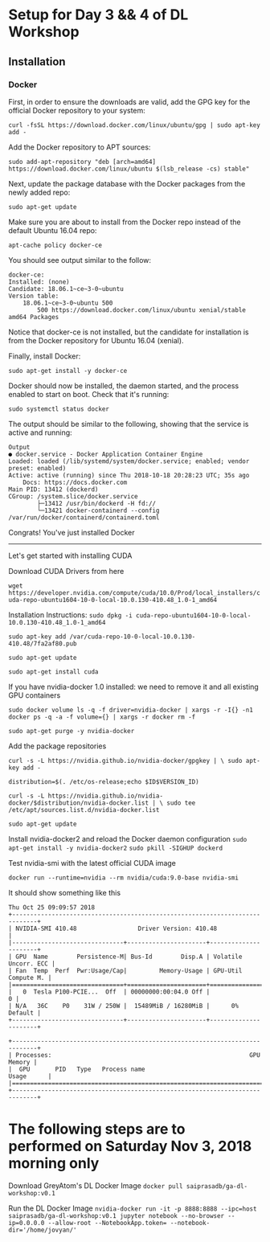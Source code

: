 # Setup for Day 3 && 4 of DL Workshop

## Installation

### Docker

First, in order to ensure the downloads are valid, add the GPG key for the official Docker repository to your system:

`curl -fsSL https://download.docker.com/linux/ubuntu/gpg | sudo apt-key add -`

Add the Docker repository to APT sources:

`sudo add-apt-repository "deb [arch=amd64] https://download.docker.com/linux/ubuntu $(lsb_release -cs) stable"`

Next, update the package database with the Docker packages from the newly added repo:

`sudo apt-get update`

Make sure you are about to install from the Docker repo instead of the default Ubuntu 16.04 repo:

`apt-cache policy docker-ce`

You should see output similar to the follow:

    docker-ce:
    Installed: (none)
    Candidate: 18.06.1~ce~3-0~ubuntu
    Version table:
        18.06.1~ce~3-0~ubuntu 500
            500 https://download.docker.com/linux/ubuntu xenial/stable amd64 Packages

Notice that docker-ce is not installed, but the candidate for installation is from the Docker repository for Ubuntu 16.04 (xenial).

Finally, install Docker:

`sudo apt-get install -y docker-ce`

Docker should now be installed, the daemon started, and the process enabled to start on boot. Check that it's running:

`sudo systemctl status docker`

The output should be similar to the following, showing that the service is active and running:

    Output
    ● docker.service - Docker Application Container Engine
    Loaded: loaded (/lib/systemd/system/docker.service; enabled; vendor preset: enabled)
    Active: active (running) since Thu 2018-10-18 20:28:23 UTC; 35s ago
        Docs: https://docs.docker.com
    Main PID: 13412 (dockerd)
    CGroup: /system.slice/docker.service
            ├─13412 /usr/bin/dockerd -H fd://
            └─13421 docker-containerd --config /var/run/docker/containerd/containerd.toml

Congrats! You've just installed Docker

---

Let's get started with installing CUDA

Download CUDA Drivers from here 

`wget https://developer.nvidia.com/compute/cuda/10.0/Prod/local_installers/cuda-repo-ubuntu1604-10-0-local-10.0.130-410.48_1.0-1_amd64`

Installation Instructions:
`sudo dpkg -i cuda-repo-ubuntu1604-10-0-local-10.0.130-410.48_1.0-1_amd64`

`sudo apt-key add /var/cuda-repo-10-0-local-10.0.130-410.48/7fa2af80.pub`

`sudo apt-get update`

`sudo apt-get install cuda`

If you have nvidia-docker 1.0 installed: we need to remove it and all existing GPU containers

`sudo docker volume ls -q -f driver=nvidia-docker | xargs -r -I{} -n1 docker ps -q -a -f volume={} | xargs -r docker rm -f`

`sudo apt-get purge -y nvidia-docker`


Add the package repositories

`curl -s -L https://nvidia.github.io/nvidia-docker/gpgkey | \
  sudo apt-key add -`
  
`distribution=$(. /etc/os-release;echo $ID$VERSION_ID)`

`curl -s -L https://nvidia.github.io/nvidia-docker/$distribution/nvidia-docker.list | \
  sudo tee /etc/apt/sources.list.d/nvidia-docker.list`

`sudo apt-get update`

Install nvidia-docker2 and reload the Docker daemon configuration
`sudo apt-get install -y nvidia-docker2`
`sudo pkill -SIGHUP dockerd`

Test nvidia-smi with the latest official CUDA image

`docker run --runtime=nvidia --rm nvidia/cuda:9.0-base nvidia-smi`


It should show something like this

    Thu Oct 25 09:09:57 2018       
    +-----------------------------------------------------------------------------+
    | NVIDIA-SMI 410.48                 Driver Version: 410.48                    |
    |-------------------------------+----------------------+----------------------+
    | GPU  Name        Persistence-M| Bus-Id        Disp.A | Volatile Uncorr. ECC |
    | Fan  Temp  Perf  Pwr:Usage/Cap|         Memory-Usage | GPU-Util  Compute M. |
    |===============================+======================+======================|
    |   0  Tesla P100-PCIE...  Off  | 00000000:00:04.0 Off |                    0 |
    | N/A   36C    P0    31W / 250W |  15489MiB / 16280MiB |      0%      Default |
    +-------------------------------+----------------------+----------------------+
                                                                                
    +-----------------------------------------------------------------------------+
    | Processes:                                                       GPU Memory |
    |  GPU       PID   Type   Process name                             Usage      |
    |=============================================================================|
    +-----------------------------------------------------------------------------+

# The following steps are to performed on Saturday Nov 3, 2018 morning only

Download GreyAtom's DL Docker Image
`docker pull saiprasadb/ga-dl-workshop:v0.1`

Run the DL Docker Image
`nvidia-docker run -it -p 8888:8888 --ipc=host saiprasadb/ga-dl-workshop:v0.1 jupyter notebook --no-browser --ip=0.0.0.0 --allow-root --NotebookApp.token= --notebook-dir='/home/jovyan/'`


